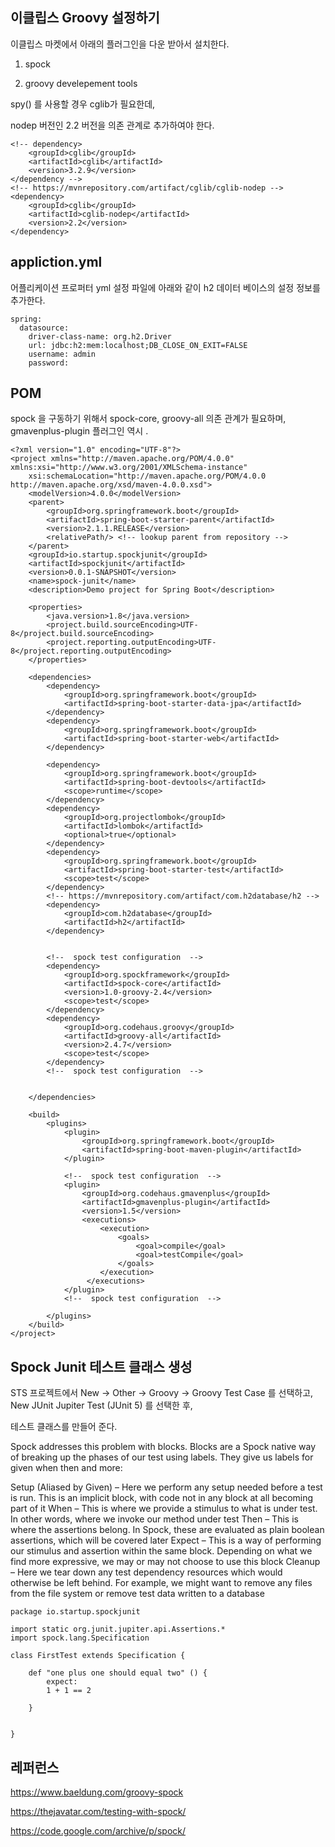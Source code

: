## 이클립스 Groovy 설정하기 ##

이클립스 마켓에서 아래의 플러그인을 다운 받아서 설치한다. 

 1) spock

 2) groovy develepement tools



spy() 를 사용할 경우 cglib가 필요한데, 

nodep 버전인 2.2 버전을 의존 관계로 추가하여야 한다. 

```
<!-- dependency>
    <groupId>cglib</groupId>
    <artifactId>cglib</artifactId>
    <version>3.2.9</version>
</dependency -->
<!-- https://mvnrepository.com/artifact/cglib/cglib-nodep -->
<dependency>
    <groupId>cglib</groupId>
    <artifactId>cglib-nodep</artifactId>
    <version>2.2</version>
</dependency>
```





## appliction.yml ##

어플리케이션 프로퍼터 yml 설정 파일에 아래와 같이 h2 데이터 베이스의 설정 정보를 추가한다. 


```
spring:
  datasource:
    driver-class-name: org.h2.Driver
    url: jdbc:h2:mem:localhost;DB_CLOSE_ON_EXIT=FALSE
    username: admin
    password:
```

## POM ##

spock 을 구동하기 위해서 spock-core, groovy-all 의존 관계가 필요하며, gmavenplus-plugin 플러그인 역시 . 


```
<?xml version="1.0" encoding="UTF-8"?>
<project xmlns="http://maven.apache.org/POM/4.0.0" xmlns:xsi="http://www.w3.org/2001/XMLSchema-instance"
	xsi:schemaLocation="http://maven.apache.org/POM/4.0.0 http://maven.apache.org/xsd/maven-4.0.0.xsd">
	<modelVersion>4.0.0</modelVersion>
	<parent>
		<groupId>org.springframework.boot</groupId>
		<artifactId>spring-boot-starter-parent</artifactId>
		<version>2.1.1.RELEASE</version>
		<relativePath/> <!-- lookup parent from repository -->
	</parent>
	<groupId>io.startup.spockjunit</groupId>
	<artifactId>spockjunit</artifactId>
	<version>0.0.1-SNAPSHOT</version>
	<name>spock-junit</name>
	<description>Demo project for Spring Boot</description>

	<properties>
		<java.version>1.8</java.version>
		<project.build.sourceEncoding>UTF-8</project.build.sourceEncoding>
        <project.reporting.outputEncoding>UTF-8</project.reporting.outputEncoding>
	</properties>

	<dependencies>
		<dependency>
			<groupId>org.springframework.boot</groupId>
			<artifactId>spring-boot-starter-data-jpa</artifactId>
		</dependency>
		<dependency>
			<groupId>org.springframework.boot</groupId>
			<artifactId>spring-boot-starter-web</artifactId>
		</dependency>

		<dependency>
			<groupId>org.springframework.boot</groupId>
			<artifactId>spring-boot-devtools</artifactId>
			<scope>runtime</scope>
		</dependency>
		<dependency>
			<groupId>org.projectlombok</groupId>
			<artifactId>lombok</artifactId>
			<optional>true</optional>
		</dependency>
		<dependency>
			<groupId>org.springframework.boot</groupId>
			<artifactId>spring-boot-starter-test</artifactId>
			<scope>test</scope>
		</dependency>
		<!-- https://mvnrepository.com/artifact/com.h2database/h2 -->
		<dependency>
		    <groupId>com.h2database</groupId>
		    <artifactId>h2</artifactId>
		</dependency>
		
		
		<!--  spock test configuration  -->
		<dependency>
    		<groupId>org.spockframework</groupId>
		    <artifactId>spock-core</artifactId>
		    <version>1.0-groovy-2.4</version>
		    <scope>test</scope>
		</dependency>
		<dependency>
		    <groupId>org.codehaus.groovy</groupId>
		    <artifactId>groovy-all</artifactId>
		    <version>2.4.7</version>
		    <scope>test</scope>
		</dependency>
		<!--  spock test configuration  -->
		
		
	</dependencies>

	<build>
		<plugins>
			<plugin>
				<groupId>org.springframework.boot</groupId>
				<artifactId>spring-boot-maven-plugin</artifactId>
			</plugin>
			
			<!--  spock test configuration  -->
			<plugin>
			    <groupId>org.codehaus.gmavenplus</groupId>
			    <artifactId>gmavenplus-plugin</artifactId>
			    <version>1.5</version>
			    <executions>
			        <execution>
			            <goals>
			                <goal>compile</goal>
			                <goal>testCompile</goal>
			            </goals>
			        </execution>
			     </executions>
			</plugin>
			<!--  spock test configuration  -->
			
		</plugins>
	</build>
</project>
```


## Spock Junit 테스트 클래스 생성 ##

STS 프로젝트에서 New -> Other -> Groovy -> Groovy Test Case 를 선택하고, New JUnit Jupiter Test (JUnit 5) 를 선택한 후,

테스트 클래스를 만들어 준다. 

Spock addresses this problem with blocks. Blocks are a Spock native way of breaking up the phases of our test using labels. They give us labels for given when then and more:

Setup (Aliased by Given) – Here we perform any setup needed before a test is run. This is an implicit block, with code not in any block at all becoming part of it
When – This is where we provide a stimulus to what is under test. In other words, where we invoke our method under test
Then – This is where the assertions belong. In Spock, these are evaluated as plain boolean assertions, which will be covered later
Expect – This is a way of performing our stimulus and assertion within the same block. Depending on what we find more expressive, we may or may not choose to use this block
Cleanup – Here we tear down any test dependency resources which would otherwise be left behind. For example, we might want to remove any files from the file system or remove test data written to a database


```
package io.startup.spockjunit

import static org.junit.jupiter.api.Assertions.*
import spock.lang.Specification

class FirstTest extends Specification {

	def "one plus one should equal two" () {
		expect:
		1 + 1 == 2
		
	}
	

}

```

## 레퍼런스 ##
https://www.baeldung.com/groovy-spock

https://thejavatar.com/testing-with-spock/

https://code.google.com/archive/p/spock/



